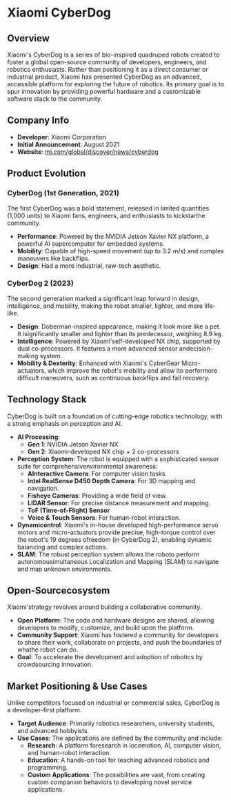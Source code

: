 # Xiaomi CyberDog

## Overview
Xiaomi's CyberDog is a series of bio-inspired quadruped robots created to foster a global open-source community of developers, engineers, and robotics enthusiasts. Rather than positioning it as a direct consumer or industrial product, Xiaomi has presented CyberDog as an advanced, accessible platform for exploring the future of robotics. Its primary goal is to spur innovation by providing powerful hardware and a customizable software stack to the community.

## Company Info
- **Developer**: Xiaomi Corporation
- **Initial Announcement**: August 2021
- **Website**: [mi.com/global/discover/news/cyberdog](https://www.mi.com/global/discover/news/cyberdog)

## Product Evolution

### CyberDog (1st Generation, 2021)
The first CyberDog was a bold statement, released in limited quantities (1,000 units) to Xiaomi fans, engineers, and enthusiasts to kickstarthe community.
- **Performance**: Powered by the NVIDIA Jetson Xavier NX platform, a powerful AI supercomputer for embedded systems.
- **Mobility**: Capable of high-speed movement (up to 3.2 m/s) and complex maneuvers like backflips.
- **Design**: Had a more industrial, raw-tech aesthetic.

### CyberDog 2 (2023)
The second generation marked a significant leap forward in design, intelligence, and mobility, making the robot smaller, lighter, and more life-like.
- **Design**: Doberman-inspired appearance, making it look more like a pet. It isignificantly smaller and lighter than its predecessor, weighing 8.9 kg.
- **Intelligence**: Powered by Xiaomi'self-developed NX chip, supported by dual co-processors. It features a more advanced sensor andecision-making system.
- **Mobility & Dexterity**: Enhanced with Xiaomi's CyberGear Micro-actuators, which improve the robot's mobility and allow ito performore difficult maneuvers, such as continuous backflips and fall recovery.

## Technology Stack
CyberDog is built on a foundation of cutting-edge robotics technology, with a strong emphasis on perception and AI.

- **AI Processing**: 
  - **Gen 1**: NVIDIA Jetson Xavier NX
  - **Gen 2**: Xiaomi-developed NX chip + 2 co-processors
- **Perception System**: The robot is equipped with a sophisticated sensor suite for comprehensivenvironmental awareness:
  - **AInteractive Camera**: For computer vision tasks.
  - **Intel RealSense D450 Depth Camera**: For 3D mapping and navigation.
  - **Fisheye Cameras**: Providing a wide field of view.
  - **LIDAR Sensor**: For precise distance measurement and mapping.
  - **ToF (Time-of-Flight) Sensor**
  - **Voice & Touch Sensors**: For human-robot interaction.
- **Dynamicontrol**: Xiaomi's in-house developed high-performance servo motors and micro-actuators provide precise, high-torque control over the robot's 19 degrees ofreedom (in CyberDog 2), enabling dynamic balancing and complex actions.
- **SLAM**: The robust perception system allows the roboto perform autonomousimultaneous Localization and Mapping (SLAM) to navigate and map unknown environments.

## Open-Sourcecosystem
Xiaomi'strategy revolves around building a collaborative community.
- **Open Platform**: The code and hardware designs are shared, allowing developers to modify, customize, and build upon the platform.
- **Community Support**: Xiaomi has fostered a community for developers to share their work, collaborate on projects, and push the boundaries of whathe robot can do.
- **Goal**: To accelerate the development and adoption of robotics by crowdsourcing innovation.

## Market Positioning & Use Cases
Unlike competitors focused on industrial or commercial sales, CyberDog is a developer-first platform.
- **Target Audience**: Primarily robotics researchers, university students, and advanced hobbyists.
- **Use Cases**: The applications are defined by the community and include:
  - **Research**: A platform foresearch in locomotion, AI, computer vision, and human-robot interaction.
  - **Education**: A hands-on tool for teaching advanced robotics and programming.
  - **Custom Applications**: The possibilities are vast, from creating custom companion behaviors to developing novel service applications.
